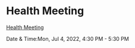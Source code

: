 # Health Meeting

  

[Health Meeting](https://www.google.com/calendar/event?eid=Y2tzajBvcGk3NHNtYWI5bWNsajM4YjlrY29wajRiYjE2c29tYWI5ajY4cmo0b3I2NzVpNmNkMWxjbyBiaGF2ZXNobWlzaHJhMDFAbQ)

Date & Time:Mon, Jul 4, 2022, 4:30 PM - 5:30 PM
